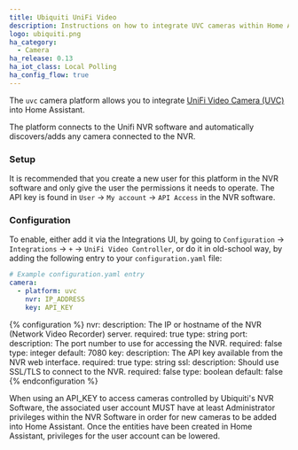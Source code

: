 ```yaml
---
title: Ubiquiti UniFi Video
description: Instructions on how to integrate UVC cameras within Home Assistant.
logo: ubiquiti.png
ha_category:
  - Camera
ha_release: 0.13
ha_iot_class: Local Polling
ha_config_flow: true
---
```


The `uvc` camera platform allows you to integrate [UniFi Video Camera (UVC)](https://www.ubnt.com/products/#unifivideo) into Home Assistant.

The platform connects to the Unifi NVR software and automatically discovers/adds any camera connected to the NVR.

### Setup

It is recommended that you create a new user for this platform in the NVR software and only give the user the permissions it needs to operate. The API key is found in `User` -> `My account` -> `API Access` in the NVR software.

### Configuration

To enable, either add it via the Integrations UI, by going to `Configuration` -> `Integrations` -> `+` -> `UniFi Video Controller`, or do it in old-school way, by adding the following entry to your `configuration.yaml` file:

```yaml
# Example configuration.yaml entry
camera:
  - platform: uvc
    nvr: IP_ADDRESS
    key: API_KEY
```

{% configuration %}
nvr:
  description: The IP or hostname of the NVR (Network Video Recorder) server.
  required: true
  type: string
port:
  description: The port number to use for accessing the NVR.
  required: false
  type: integer
  default: 7080
key:
  description: The API key available from the NVR web interface.
  required: true
  type: string
ssl:
  description: Should use SSL/TLS to connect to the NVR.
  required: false
  type: boolean
  default: false
{% endconfiguration %}

<div class='note'>
When using an API_KEY to access cameras controlled by Ubiquiti's NVR Software, the associated user account MUST have at least Administrator privileges within the NVR Software in order for new cameras to be added into Home Assistant. Once the entities have been created in Home Assistant, privileges for the user account can be lowered.
</div>
